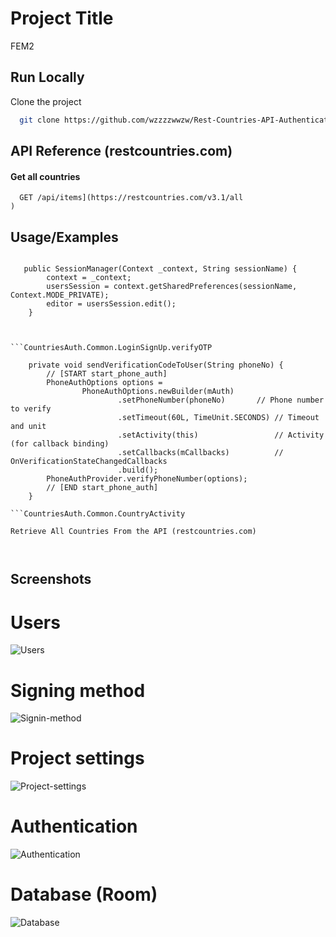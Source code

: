# Project Title

FEM2

## Run Locally

Clone the project

```bash
  git clone https://github.com/wzzzzwwzw/Rest-Countries-API-Authentication.git
```

## API Reference (restcountries.com)

#### Get all countries

```[http
  GET /api/items](https://restcountries.com/v3.1/all
)
```

## Usage/Examples

```CountriesAuth.Common.Databases.SessionManager 
 
   public SessionManager(Context _context, String sessionName) {
        context = _context;
        usersSession = context.getSharedPreferences(sessionName, Context.MODE_PRIVATE);
        editor = usersSession.edit();
    }
 


```CountriesAuth.Common.LoginSignUp.verifyOTP

    private void sendVerificationCodeToUser(String phoneNo) {
        // [START start_phone_auth]
        PhoneAuthOptions options =
                PhoneAuthOptions.newBuilder(mAuth)
                        .setPhoneNumber(phoneNo)       // Phone number to verify
                        .setTimeout(60L, TimeUnit.SECONDS) // Timeout and unit
                        .setActivity(this)                 // Activity (for callback binding)
                        .setCallbacks(mCallbacks)          // OnVerificationStateChangedCallbacks
                        .build();
        PhoneAuthProvider.verifyPhoneNumber(options);
        // [END start_phone_auth]
    }

```CountriesAuth.Common.CountryActivity

Retrieve All Countries From the API (restcountries.com)

```

```CountriesAuth.Common.SplashScreen(Main Activity)


```

## Screenshots


# Users
![Users](https://github.com/wzzzzwwzw/Rest-Countries-API-Authentication/assets/46055260/01d48123-aeef-4e06-8ba2-adf7f6d164f0)

# Signing method

![Signin-method](https://github.com/wzzzzwwzw/Rest-Countries-API-Authentication/assets/46055260/6a9b4fd0-a6d3-4899-8c18-9e8f5a162577)

# Project settings

![Project-settings](https://github.com/wzzzzwwzw/Rest-Countries-API-Authentication/assets/46055260/d509e5eb-a327-43fb-91b2-6c19d167221b)

# Authentication
![Authentication](https://github.com/wzzzzwwzw/Rest-Countries-API-Authentication/assets/46055260/95075bff-a7b8-496f-89e0-6e0f3cf2627c)

# Database (Room)
![Database](https://github.com/wzzzzwwzw/Rest-Countries-API-Authentication/assets/46055260/527d24c4-0be7-47d7-98fb-cb04d59144fe)
